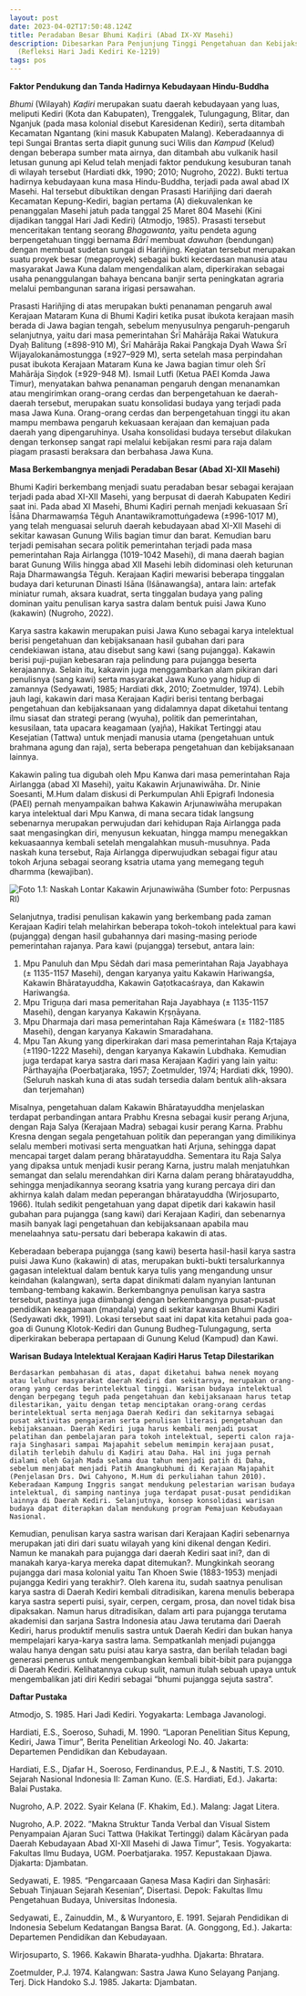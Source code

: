 ```yaml
---
layout: post
date: 2023-04-02T17:50:48.124Z
title: Peradaban Besar Bhumi Kaḍiri (Abad IX-XV Masehi)
description: Dibesarkan Para Penjunjung Tinggi Pengetahuan dan Kebijaksanaan
  (Refleksi Hari Jadi Kediri Ke-1219)
tags: pos
---
```

**Faktor Pendukung dan Tanda Hadirnya Kebudayaan Hindu-Buddha**

*Bhumi* (Wilayah) *Kaḍiri* merupakan suatu daerah kebudayaan yang luas, meliputi Kediri (Kota dan Kabupaten), Trenggalek, Tulungagung, Blitar, dan Nganjuk (pada masa kolonial disebut Karesidenan Kediri), serta ditambah Kecamatan Ngantang (kini masuk Kabupaten Malang). Keberadaannya di tepi Sungai Brantas serta diapit gunung suci Wilis dan *Kampud* (Kelud) dengan beberapa sumber mata airnya, dan ditambah abu vulkanik hasil letusan gunung api Kelud telah menjadi faktor pendukung kesuburan tanah di wilayah tersebut (Hardiati dkk, 1990; 2010; Nugroho, 2022). Bukti tertua hadirnya kebudayaan kuna masa Hindu-Buddha, terjadi pada awal abad IX Masehi. Hal tersebut dibuktikan dengan Prasasti Hariñjing dari daerah Kecamatan Kepung-Kediri, bagian pertama (A) diekuvalenkan ke penanggalan Masehi jatuh pada tanggal 25 Maret 804 Masehi (Kini dijadikan tanggal Hari Jadi Kediri) (Atmodjo, 1985). Prasasti tersebut menceritakan tentang seorang *Bhagawanta,* yaitu pendeta agung berpengetahuan tinggi bernama *Bārī* membuat *dawuhan* (bendungan) dengan membuat sudetan sungai di Hariñjing. Kegiatan tersebut merupakan suatu proyek besar (megaproyek) sebagai bukti kecerdasan manusia atau masyarakat Jawa Kuna dalam mengendalikan alam, diperkirakan sebagai usaha penanggulangan bahaya bencana banjir serta peningkatan agraria melalui pembangunan sarana irigasi persawahan.

Prasasti Hariñjing di atas merupakan bukti penanaman pengaruh awal Kerajaan Mataram Kuna di Bhumi Kaḍiri ketika pusat ibukota kerajaan masih berada di Jawa bagian tengah, sebelum menyusulnya pengaruh-pengaruh selanjutnya, yaitu dari masa pemerintahan Śrī Mahārāja Rakai Watukura Dyaḥ Balitung (±898-910 M), Śrī Mahārāja Rakai Pangkaja Dyah Wawa Śrī Wijayalokanāmostungga (±927–929 M), serta setelah masa perpindahan pusat ibukota Kerajaan Mataram Kuna ke Jawa bagian timur oleh Śrī Mahārāja Siṇḍok (±929-948 M). Ismail Lutfi (Ketua PAEI Komda Jawa Timur), menyatakan bahwa penanaman pengaruh dengan menanamkan atau mengirimkan orang-orang cerdas dan berpengetahuan ke daerah-daerah tersebut, merupakan suatu konsolidasi budaya yang terjadi pada masa Jawa Kuna. Orang-orang cerdas dan berpengetahuan tinggi itu akan mampu membawa pengaruh kekuasaan kerajaan dan kemajuan pada daerah yang dipengaruhinya. Usaha konsolidasi budaya tersebut dilakukan dengan terkonsep sangat rapi melalui kebijakan resmi para raja dalam piagam prasasti beraksara dan berbahasa Jawa Kuna.

**Masa Berkembangnya menjadi Peradaban Besar (Abad XI-XII Masehi)**

Bhumi Kaḍiri berkembang menjadi suatu peradaban besar sebagai kerajaan terjadi pada abad XI-XII Masehi, yang berpusat di daerah Kabupaten Kediri saat ini. Pada abad XI Masehi, Bhumi Kaḍiri pernah menjadi kekuasaan Śrī Īśāna Dharmawaṃśa Têguh Anantawikramottuṅgadewa (±996-1017 M), yang telah menguasai seluruh daerah kebudayaan abad XI-XII Masehi di sekitar kawasan Gunung Wilis bagian timur dan barat. Kemudian baru terjadi pemisahan secara politik pemerintahan terjadi pada masa pemerintahan Raja Airlangga (1019-1042 Masehi), di mana daerah bagian barat Gunung Wilis hingga abad XII Masehi lebih didominasi oleh keturunan Raja Dharmawangśa Têguh. Kerajaan Kaḍiri mewarisi beberapa tinggalan budaya dari keturunan Dinasti Iśāna (Iśānawangśa), antara lain: artefak miniatur rumah, aksara kuadrat, serta tinggalan budaya yang paling dominan yaitu penulisan karya sastra dalam bentuk puisi Jawa Kuno (kakawin) (Nugroho, 2022).

Karya sastra kakawin merupakan puisi Jawa Kuno sebagai karya intelektual berisi pengetahuan dan kebijaksanaan hasil gubahan dari para cendekiawan istana, atau disebut sang kawi (sang pujangga). Kakawin berisi puji-pujian kebesaran raja pelindung para pujangga beserta kerajaannya. Selain itu, kakawin juga menggambarkan alam pikiran dari penulisnya (sang kawi) serta masyarakat Jawa Kuno yang hidup di zamannya (Sedyawati, 1985; Hardiati dkk, 2010; Zoetmulder, 1974). Lebih jauh lagi, kakawin dari masa Kerajaan Kaḍiri berisi tentang berbagai pengetahuan dan kebijaksanaan yang didalamnya dapat diketahui tentang ilmu siasat dan strategi perang (wyuha), politik dan pemerintahan, kesusilaan, tata upacara keagamaan (yajña), Hakikat Tertinggi atau Kesejatian (Tattwa) untuk menjadi manusia utama (pengetahuan untuk brahmana agung dan raja), serta beberapa pengetahuan dan kebijaksanaan lainnya.

Kakawin paling tua digubah oleh Mpu Kanwa dari masa pemerintahan Raja Airlangga (abad XI Masehi), yaitu Kakawin Arjunawiwāha. Dr. Ninie Soesanti, M.Hum dalam diskusi di Perkumpulan Ahli Epigrafi Indonesia (PAEI) pernah menyampaikan bahwa Kakawin Arjunawiwāha merupakan karya intelektual dari Mpu Kanwa, di mana secara tidak langsung sebenarnya merupakan perwujudan dari kehidupan Raja Airlangga pada saat mengasingkan diri, menyusun kekuatan, hingga mampu menegakkan kekuasaannya kembali setelah mengalahkan musuh-musuhnya. Pada naskah kuna tersebut, Raja Airlangga diperwujudkan sebagai figur atau tokoh Arjuna sebagai seorang ksatria utama yang memegang teguh dharmma (kewajiban).

![Foto 1.1: Naskah Lontar Kakawin Arjunawiwāha (Sumber foto: Perpusnas RI)](/images/uploads/picture1.jpg "Foto 1.1: Naskah Lontar Kakawin Arjunawiwāha (Sumber foto: Perpusnas RI)")

 Selanjutnya, tradisi penulisan kakawin yang berkembang pada zaman Kerajaan Kaḍiri telah melahirkan beberapa tokoh-tokoh intelektual para kawi (pujangga) dengan hasil gubahannya dari masing-masing periode pemerintahan rajanya. Para kawi (pujangga) tersebut, antara lain: 

1. Mpu Panuluh dan Mpu Sêdah dari masa pemerintahan Raja Jayabhaya (± 1135-1157 Masehi), dengan karyanya yaitu Kakawin Hariwangśa, Kakawin Bhāratayuddha, Kakawin Gaṭotkacaśraya, dan Kakawin Hariwangśa.
2. Mpu Triguṇa dari masa pemeritahan Raja Jayabhaya (± 1135-1157 Masehi), dengan karyanya Kakawin Kṛṣṇāyana.
3. Mpu Dharmaja dari masa pemerintahan Raja Kāmeśwara (± 1182-1185 Masehi), dengan karyanya Kakawin Smaradahana. 
4. Mpu Tan Akung yang diperkirakan dari masa pemerintahan Raja Kṛtajaya (±1190-1222 Masehi), dengan karyanya Kakawin Lubdhaka. Kemudian juga terdapat karya sastra dari masa Kerajaan Kaḍiri yang lain yaitu: Pārthayajña (Poerbatjaraka, 1957; Zoetmulder, 1974; Hardiati dkk, 1990).
   (Seluruh naskah kuna di atas sudah tersedia dalam bentuk alih-aksara dan terjemahan)

Misalnya, pengetahuan dalam Kakawin Bhāratayuddha menjelaskan terdapat perbandingan antara Prabhu Kresna sebagai kusir perang Arjuna, dengan Raja Salya (Kerajaan Madra) sebagai kusir perang Karna. Prabhu Kresna dengan segala pengetahuan politik dan peperangan yang dimilikinya selalu memberi motivasi serta menguatkan hati Arjuna, sehingga dapat mencapai target dalam perang bhāratayuddha. Sementara itu Raja Salya yang dipaksa untuk menjadi kusir perang Karna, justru malah menjatuhkan semangat dan selalu merendahkan diri Karna dalam perang bhāratayuddha, sehingga menjadikannya seorang ksatria yang kurang percaya diri dan akhirnya kalah dalam medan peperangan bhāratayuddha (Wirjosuparto, 1966). Itulah sedikit pengetahuan yang dapat dipetik dari kakawin hasil gubahan para pujangga (sang kawi) dari Kerajaan Kaḍiri, dan sebenarnya masih banyak lagi pengetahuan dan kebijaksanaan apabila mau menelaahnya satu-persatu dari beberapa kakawin di atas.

Keberadaan beberapa pujangga (sang kawi) beserta hasil-hasil karya sastra puisi Jawa Kuno (kakawin) di atas, merupakan bukti-bukti tersalurkannya gagasan intelektual dalam bentuk karya tulis yang mengandung unsur keindahan (kalangwan), serta dapat dinikmati dalam nyanyian lantunan tembang-tembang kakawin. Berkembangnya penulisan karya sastra tersebut, pastinya juga diimbangi dengan berkembangnya pusat-pusat pendidikan keagamaan (maṇdala) yang di sekitar kawasan Bhumi Kaḍiri (Sedyawati dkk, 1991). Lokasi tersebut saat ini dapat kita ketahui pada goa-goa di Gunung Klotok-Kediri dan Gunung Budheg-Tulungagung, serta diperkirakan beberapa pertapaan di Gunung Kelud (Kampud) dan Kawi.



**Warisan Budaya Intelektual Kerajaan Kaḍiri Harus Tetap Dilestarikan**

	Berdasarkan pembahasan di atas, dapat diketahui bahwa nenek moyang atau leluhur masyarakat daerah Kediri dan sekitarnya, merupakan orang-orang yang cerdas berintelektual tinggi. Warisan budaya intelektual dengan berpegang teguh pada pengetahuan dan kebijaksanaan harus tetap dilestarikan, yaitu dengan tetap menciptakan orang-orang cerdas berintelektual serta menjaga Daerah Kediri dan sekitarnya sebagai pusat aktivitas pengajaran serta penulisan literasi pengetahuan dan kebijaksanaan. Daerah Kediri juga harus kembali menjadi pusat pelatihan dan pembelajaran para tokoh intelektual, seperti calon raja-raja Singhasari sampai Majapahit sebelum memimpin kerajaan pusat, dilatih terlebih dahulu di Kaḍiri atau Daha. Hal ini juga pernah dialami oleh Gajah Mada selama dua tahun menjadi patih di Daha, sebelum menjabat menjadi Patih Amangkubhumi di Kerajaan Majapahit (Penjelasan Drs. Dwi Cahyono, M.Hum di perkuliahan tahun 2010). Keberadaan Kampung Inggris sangat mendukung pelestarian warisan budaya intelektual, di samping nantinya juga terdapat pusat-pusat pendidikan lainnya di Daerah Kediri. Selanjutnya, konsep konsolidasi warisan budaya dapat diterapkan dalam mendukung program Pemajuan Kebudayaan Nasional.
Kemudian, penulisan karya sastra warisan dari Kerajaan Kaḍiri sebenarnya merupakan jati diri dari suatu wilayah yang kini dikenal dengan Kediri. Namun ke manakah para pujangga dari daerah Kediri saat ini?, dan di manakah karya-karya mereka dapat ditemukan?. Mungkinkah seorang pujangga dari masa kolonial yaitu Tan Khoen Swie (1883-1953) menjadi pujangga Kediri yang terakhir?. Oleh karena itu, sudah saatnya penulisan karya sastra di Daerah Kediri kembali ditradisikan, karena menulis beberapa karya sastra seperti puisi, syair, cerpen, cergam, prosa, dan novel tidak bisa dipaksakan. Namun harus ditradisikan, dalam arti para pujangga terutama akademisi dan sarjana Sastra Indonesia atau Jawa terutama dari Daerah Kediri, harus produktif menulis sastra untuk Daerah Kediri dan bukan hanya mempelajari karya-karya sastra lama. Sempatkanlah menjadi pujangga walau hanya dengan satu puisi atau karya sastra, dan berilah teladan bagi generasi penerus untuk mengembangkan kembali bibit-bibit para pujangga di Daerah Kediri. Kelihatannya cukup sulit, namun itulah sebuah upaya untuk mengembalikan jati diri Kediri sebagai “bhumi pujangga sejuta sastra”.

**Daftar Pustaka**

Atmodjo, S. 1985. Hari Jadi Kediri. Yogyakarta: Lembaga Javanologi.

Hardiati, E.S., Soeroso, Suhadi, M. 1990. “Laporan Penelitian Situs Kepung, Kediri, Jawa Timur”, Berita Penelitian Arkeologi No. 40. Jakarta: Departemen Pendidikan dan Kebudayaan.

Hardiati, E.S., Djafar H., Soeroso, Ferdinandus, P.E.J., & Nastiti, T.S. 2010. Sejarah Nasional Indonesia II: Zaman Kuno. (E.S. Hardiati, Ed.). Jakarta: Balai Pustaka.

Nugroho, A.P. 2022. Syair Kelana (F. Khakim, Ed.). Malang: Jagat Litera.

Nugroho, A.P. 2022. ”Makna Struktur Tanda Verbal dan Visual Sistem Penyampaian Ajaran Suci Tattwa (Hakikat Tertinggi) dalam Kācāryan pada Daerah Kebudayaan Abad XI-XII Masehi di Jawa Timur”, Tesis. Yogyakarta: Fakultas Ilmu Budaya, UGM.
Poerbatjaraka. 1957. Kepustakaan Djawa. Djakarta: Djambatan.

Sedyawati, E. 1985. “Pengarcaaan Gaṇesa Masa Kaḍiri dan Siŋhasāri: Sebuah Tinjauan Sejarah Kesenian”, Disertasi. Depok: Fakultas Ilmu Pengetahuan Budaya, Universitas Indonesia.

Sedyawati, E., Zainuddin, M., & Wuryantoro, E. 1991. Sejarah Pendidikan di Indonesia Sebelum Kedatangan Bangsa Barat. (A. Gonggong, Ed.). Jakarta: Departemen Pendidikan dan Kebudayaan.

Wirjosuparto, S. 1966. Kakawin Bharata-yudhha. Djakarta: Bhratara.

Zoetmulder, P.J.  1974. Kalangwan: Sastra Jawa Kuno Selayang Panjang. Terj. Dick Handoko S.J. 1985. Jakarta: Djambatan.